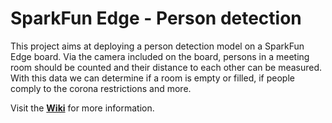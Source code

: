 # SparkFun Edge - Person detection

This project aims at deploying a person detection model on a SparkFun Edge board.
Via the camera included on the board, persons in a meeting room should be counted
and their distance to each other can be measured.
With this data we can determine if a room is empty or filled, if people comply to the
corona restrictions and more.

Visit the [**Wiki**](https://github.com/pmatthaei-iteratec/sparky-rooms/wiki) for more information.
